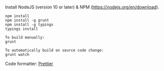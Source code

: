 Install NodeJS (version 10 or later) & NPM (https://nodejs.org/en/download).

```
npm install
npm install -g grunt
npm install -g typings
typings install

To build manually:
grunt

To automatically build on source code change:
grunt watch

```

Code formatter: [Prettier](https://prettier.io/)

